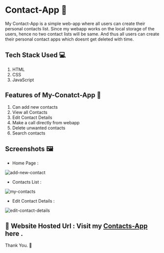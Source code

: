 # Contact-App 📝
My Contact-App is a simple web-app where all users can create their personal contacts list. Since my webapp works on the local storage of the users, hence no two contact lists will be same. And thus all users can create their personal contact apps which doesnt get deleted with time.

## Tech Stack Used 💻 

1. HTML
2. CSS
3. JavaScript

## Features of My-Conatct-App 👀 
1. Can add new contacts 
2. View all Contacts
3. Edit Contact Details
4. Make a call directly from webapp
5. Delete unwanted contacts
6. Search contacts

## Screenshots 🖼️ 

- Home Page :

![add-new-contact](https://user-images.githubusercontent.com/56017536/138587213-056b5e03-3ee6-4eac-9d87-4a30e41f6e50.png)

- Contacts List :

![my-contacts](https://user-images.githubusercontent.com/56017536/138587236-72e9ad48-8e02-42be-9302-87fda2c2d2dd.png)

- Edit Contact Details :

![edit-contact-details](https://user-images.githubusercontent.com/56017536/138587249-43fd5cef-259a-429c-a98b-63fd7fab7f14.png)

## 🔗 Website Hosted Url : Visit my [Contacts-App ](https://abhilashagupta16.github.io/Contact-App/index.html) here .

Thank You. 🌸
